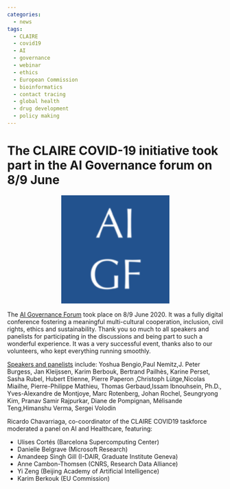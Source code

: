 ```yaml
---
categories:
  - news
tags:
  - CLAIRE
  - covid19
  - AI
  - governance
  - webinar
  - ethics
  - European Commission
  - bioinformatics
  - contact tracing
  - global health
  - drug development
  - policy making
---
```


# The CLAIRE COVID-19 initiative took part in the AI Governance forum on 8/9 June

<p align="center"><a href="http://ai-gf-com"><img src="/assets/images/images_posts/logo_AIGF.png" width="50%"></a></p> 

The [AI Governance Forum](http://ai-gf-com) took place on 8/9 June 2020. It was a fully digital conference fostering a meaningful multi-cultural cooperation, inclusion, civil rights, ethics and sustainability. Thank you so much to all speakers and panelists for participating in the discussions and being part to such a wonderful experience. It was a very successful event, thanks also to our volunteers, who kept everything running smoothly. 

[Speakers and panelists](http://ai-gf.com/index.php/speakers/) include: Yoshua Bengio,Paul Nemitz,J. Peter Burgess, Jan Kleijssen, Karim Berbouk, Bertrand Pailhès, Karine Perset, Sasha Rubel,   Hubert Etienne, Pierre Paperon ,Christoph Lütge,Nicolas Miailhe, Pierre-Philippe Mathieu, Thomas Gerbaud,Issam Ibnouhsein, Ph.D., Yves-Alexandre de Montjoye, Marc Rotenberg, Johan Rochel, Seungryong Kim, Pranav Samir Rajpurkar, Diane de Pompignan, Mélisande Teng,Himanshu Verma, Sergei Volodin


Ricardo Chavarriaga, co-coordinator of the CLAIRE COVID19 taskforce moderated a panel on AI and Healthcare, featuring:

* Ulises Cortés (Barcelona Supercomputing Center)
* Danielle Belgrave (Microsoft Research)
* Amandeep Singh Gill (I-DAIR, Graduate Institute Geneva)
* Anne Cambon-Thomsen (CNRS, Research Data Alliance)
* Yi Zeng (Beijing Academy of Artificial Intelligence)
* Karim Berkouk (EU Commission)
